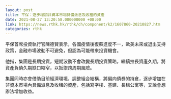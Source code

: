 ```yaml
---
layout: post
title: 平保：逐步增加非資本市場具備派息及收租的資產
date: 2021-08-27 13:20:58.000000000 +08:00
link: https://news.rthk.hk/rthk/ch/component/k2/1607860-20210827.htm
categories: rthk
---
```


平保首席投資執行官陳德賢表示，各國疫情後復蘇進度不一，歐美未來或退出支持政策，金融市場波動不可避免，但認為可能帶來投資機會。

他指，集團是長期投資，短期波動不會改變長期投資策略，繼續拉長資產久期，將資產負債久期缺口縮窄，以抵禦跨周期風險。

集團同時亦會借助目前經濟環境，調整組合結構，將偏向債券的持倉，逐步增加在非資本市場內具備派息及收租的資產，包括寫字樓、基建、長租公寓等，又說會想辦法增加收益。
